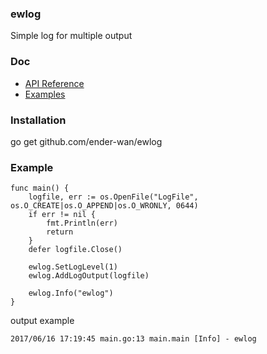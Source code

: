 ### ewlog
Simple log for multiple output

### Doc

- [API Reference](http://godoc.org/github.com/ender-wan/ewlog)
- [Examples](https://godoc.org/github.com/ender-wan/ewlog#example-AddLogOutput)

### Installation

go get github.com/ender-wan/ewlog

### Example
```
func main() {
    logfile, err := os.OpenFile("LogFile", os.O_CREATE|os.O_APPEND|os.O_WRONLY, 0644)
    if err != nil {
        fmt.Println(err)
        return
    }
    defer logfile.Close()

    ewlog.SetLogLevel(1)
    ewlog.AddLogOutput(logfile)

    ewlog.Info("ewlog")
}

```
 output example
```
2017/06/16 17:19:45 main.go:13 main.main [Info] - ewlog
```
